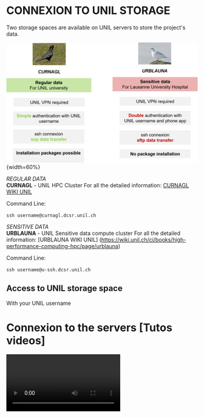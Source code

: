 ﻿


# CONNEXION TO UNIL STORAGE

Two storage spaces are available on UNIL servers to store the project's data.

![unilstor](img/UNILstorage.png){width=60%}

*REGULAR DATA*  
**CURNAGL** - UNIL HPC Cluster
For all the detailed information: [CURNAGL WIKI UNIL](https://wiki.unil.ch/ci/books/high-performance-computing-hpc/page/curnagl)


Command Line:

	ssh username@curnagl.dcsr.unil.ch



*SENSITIVE DATA*  
**URBLAUNA** - UNIL Sensitive data compute cluster
For all the detailed information: [URBLAUNA WIKI UNIL] (https://wiki.unil.ch/ci/books/high-performance-computing-hpc/page/urblauna)


Command Line:

	ssh username@u-ssh.dcsr.unil.ch





## Access to UNIL storage space

With your UNIL username 




# Connexion to the servers [Tutos videos]

![type:video](./tutos_videos/Tuto_Connexion_Curnagl_UNIL.mp4)

